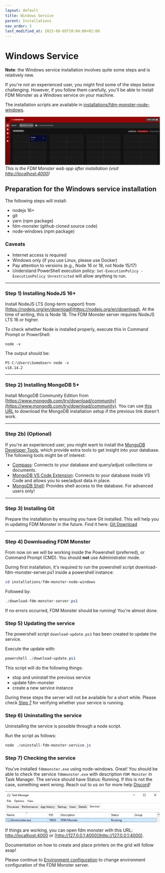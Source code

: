 ```yaml
---
layout: default
title: Windows Service
parent: Installations
nav_order: 3
last_modified_at: 2023-09-05T10:04:00+02:00
---
```


# Windows Service

**Note**: the Windows service installation involves quite some steps and is relatively new.

If you're not an experienced user, you might find some of the steps below challenging. However, if you follow them carefully, you'll be able to install FDM Monster as a Windows service on your machine. 

The installation scripts are available in [installations/fdm-monster-node-windows](../../installations/fdm-monster-node-windows).

![Image](../images/server-running.png)
*This is the FDM Monster web app after installation (visit [http://localhost:4000](http://localhost:4000))*

## Preparation for the Windows service installation

The following steps will install:

- nodejs 16+
- git
- yarn (npm package)
- fdm-monster (github cloned source code)
- node-windows (npm package)

### Caveats

- Internet access is required
- Windows only (if you use Linux, please use Docker)
- Pay attention to versions (e.g., Node 16 or 18, not Node 15/17)
- Understand PowerShell execution policy: `Set-ExecutionPolicy -ExecutionPolicy Unrestricted` will allow anything to run.
---
### Step 1) Installing NodeJS 16+

Install NodeJS LTS (long-term support) from [https://nodejs.org/en/download](https://nodejs.org/en/download). At the time of writing, this is Node 18. The FDM Monster server requires NodeJS LTS 16 or higher.

To check whether Node is installed properly, execute this in Command Prompt or PowerShell:

```
node -v
```

The output should be:
```
PS C:\Users\SomeUser> node -v
v18.14.2
```
---
### Step 2) Installing MongoDB 5+

Install MongoDB Community Edition from [https://www.mongodb.com/try/download/community](https://www.mongodb.com/try/download/community). 
You can use [this URL](https://fastdl.mongodb.org/windows/mongodb-windows-x86_64-6.0.5-signed.msi) to download the MongoDB installation setup 
if the previous link doesn't work.

---
### Step 2b) (Optional)

If you're an experienced user, you might want to install the [MongoDB Developer Tools](https://www.mongodb.com/developer-tools), which provide extra tools to get insight into your database. The following tools might be of interest:

- [Compass](https://www.mongodb.com/products/compass): Connects to your database and query/adjust collections or documents.
- [MongoDB VS Code Extension](https://www.mongodb.com/products/vs-code): Connects to your database inside VS Code and allows you to see/adjust data in place.
- [MongoDB Shell](https://www.mongodb.com/products/shell): Provides shell access to the database. For advanced users only!
---
### Step 3) Installing Git

Prepare the installation by ensuring you have Git installed. This will help you in updating FDM Monster in the future. Find it here: [Git Download](https://git-scm.com/downloads)

---

### Step 4) Downloading FDM Monster
From now on we will be working inside the Powershell (preferred), or Command Prompt (CMD). You should **not** use Administrator mode.

During first installation, it's required to run the powershell script download-fdm-monster-server.ps1 inside a powershell instance:

```powershell
cd installations/fdm-monster-node-windows
```
Followed by:
```powershell
./download-fdm-monster-server.ps1
```

If no errors occurred, FDM Monster should be running! You're almost done.

### Step 5) Updating the service
The powershell script `download-update.ps1` has been created to update the service.

Execute the update with:
```powershell
powershell ./download-update.ps1
```

This script will do the following things:
- stop and uninstall the previous service
- update fdm-monster
- create a new service instance

During these steps the server will not be available for a short while. Please check [Step 7](#Step-7-Checking-the-service) for verifying whether your service is running.

### Step 6) Uninstalling the service
Uninstalling the service is possible through a node script.

Run the script as follows:
```powershell
node ./uninstall-fdm-monster-service.js
```

### Step 7) Checking the service

You've installed `fdmmonster.exe` using node-windows. Great! You should be able to check the service `fdmmonster.exe` with description `FDM Monster` in Task Manager.
The service should have Status: Running. If this is not the case, something went wrong. Reach out to us on for more help [Discord](https://discord.gg/mwA8uP8CMc)!

![Image](../images/task-manager.png)

If things are working, you can open fdm monster with this URL: [http://localhost:4000](http://localhost:4000) or [http://127.0.0.1:4000](http://127.0.0.1:4000).

Documentation on how to create and place printers on the grid will follow asap!

Please continue to [Environment configuration](env_config.md) to change environment configuration of the FDM Monster server.
